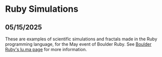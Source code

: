 # Ruby Simulations
## 05/15/2025

These are examples of scientific simulations and fractals made in the Ruby programming language, for the May event of Boulder Ruby. See [Boulder Ruby's lu.ma page](https://lu.ma/boulder-ruby) for more information.